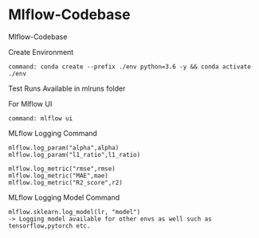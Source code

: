 # Mlflow-Codebase
Mlflow-Codebase

Create Environment

```
command: conda create --prefix ./env python=3.6 -y && conda activate ./env
```

Test Runs Available in mlruns folder

For Mlflow UI 
```
command: mlflow ui
```
MLflow Logging Command
```
mlflow.log_param("alpha",alpha)
mlflow.log_param("l1_ratio",l1_ratio)

mlflow.log_metric("rmse",rmse)
mlflow.log_metric("MAE",mae)
mlflow.log_metric("R2_score",r2)
```

MLflow Logging Model Command
```
mlflow.sklearn.log_model(lr, "model")
-> Logging model available for other envs as well such as tensorflow,pytorch etc.
```
